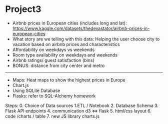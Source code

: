 # Project3
- Airbnb prices in European cities (includes long and lat): https://www.kaggle.com/datasets/thedevastator/airbnb-prices-in-european-cities
- What story are we telling with this data:
  Helping the user choose city to vacation based on airbnb prices and characteristics
- Affordability on weekdays vs weekends
- Room type availability on weekdays and weekends
- Airbnb ratings/ guest satisfaction (bins)
- BONUS: distance from city center and metro

--------------------------------------------------------------
- Maps: Heat maps to show the highest prices in Europe
- Chart.js 
- Using SQLite Database
- Flasks: refer to SQL-Alchemy homework


Steps:
0. Choice of Data sources
1.ETL / Notebook
2. Database Schema
3. Flask API endpoints
4. communication d3 <=> flask
5. html/css layout
6. code /charts / table
7. new JS library charts.js
